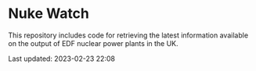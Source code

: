 # Nuke Watch

This repository includes code for retrieving the latest information available on the output of EDF nuclear power plants in the UK.

Last updated: 2023-02-23 22:08